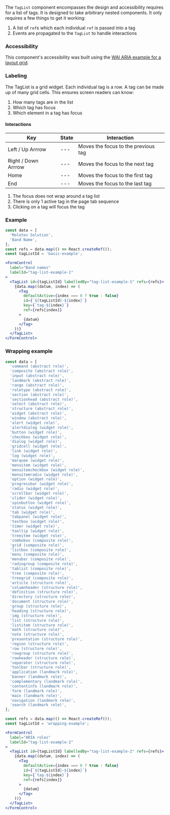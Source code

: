 The `TagList` component encompasses the design and accessibility requires for a list of tags.
It is designed to take arbitirary nested components.
It only requires a few things to get it working:

1. A list of `ref`s which each individual `ref` is passed into a tag
1. Events are propagated to the `TagList` to handle interactions

### Accessibility

This component's accessibility was built using the [WAI ARIA example for a layout grid](https://www.w3.org/TR/wai-aria-practices-1.1/examples/grid/LayoutGrids.html#ex2_label).

### Labeling

The TagList is a grid widget.
Each individual tag is a row.
A tag can be made up of many grid cells.
This ensures screen readers can know:

1. How many tags are in the list
1. Which tag has focus
1. Which element in a tag has focus

#### Interactions

| Key | State | Interaction |
| --- | --- | --- |
| Left / Up Arrrow | --- | Moves the focus to the previous tag |
| Right / Down Arrrow | --- | Moves the focus to the next tag |
| Home | --- | Moves the focus to the first tag |
| End | --- | Moves the focus to the last tag |

1. The focus does not wrap around a tag list
1. There is only 1 active tag in the page tab sequence
1. Clicking on a tag will focus the tag

### Example

```jsx
const data = [
  'Molotov Solution',
  'Band Name',
];
const refs = data.map(() => React.createRef());
const tagListId = 'basic-example';

<FormControl
  label="Band names"
  labelId="tag-list-example-1"
>
  <TagList id={tagListId} labelledBy="tag-list-example-1" refs={refs}>
    {data.map((datum, index) => (
      <Tag
        defaultActive={index === 0 ? true : false}
        id={`${tagListId}-${index}`}
        key={`tag-${index}`}
        ref={refs[index]}
      >
        {datum}
      </Tag>
    ))}
  </TagList>
</FormControl>
```

### Wrapping example

```jsx
const data = [
  'command (abstract role)',
  'composite (abstract role)',
  'input (abstract role)',
  'landmark (abstract role)',
  'range (abstract role)',
  'roletype (abstract role)',
  'section (abstract role)',
  'sectionhead (abstract role)',
  'select (abstract role)',
  'structure (abstract role)',
  'widget (abstract role)',
  'window (abstract role)',
  'alert (widget role)',
  'alertdialog (widget role)',
  'button (widget role)',
  'checkbox (widget role)',
  'dialog (widget role)',
  'gridcell (widget role)',
  'link (widget role)',
  'log (widget role)',
  'marquee (widget role)',
  'menuitem (widget role)',
  'menuitemcheckbox (widget role)',
  'menuitemradio (widget role)',
  'option (widget role)',
  'progressbar (widget role)',
  'radio (widget role)',
  'scrollbar (widget role)',
  'slider (widget role)',
  'spinbutton (widget role)',
  'status (widget role)',
  'tab (widget role)',
  'tabpanel (widget role)',
  'textbox (widget role)',
  'timer (widget role)',
  'tooltip (widget role)',
  'treeitem (widget role)',
  'combobox (composite role)',
  'grid (composite role)',
  'listbox (composite role)',
  'menu (composite role)',
  'menubar (composite role)',
  'radiogroup (composite role)',
  'tablist (composite role)',
  'tree (composite role)',
  'treegrid (composite role)',
  'article (structure role)',
  'columnheader (structure role)',
  'definition (structure role)',
  'directory (structure role)',
  'document (structure role)',
  'group (structure role)',
  'heading (structure role)',
  'img (structure role)',
  'list (structure role)',
  'listitem (structure role)',
  'math (structure role)',
  'note (structure role)',
  'presentation (structure role)',
  'region (structure role)',
  'row (structure role)',
  'rowgroup (structure role)',
  'rowheader (structure role)',
  'separator (structure role)',
  'toolbar (structure role)',
  'application (landmark role)',
  'banner (landmark role)',
  'complementary (landmark role)',
  'contentinfo (landmark role)',
  'form (landmark role)',
  'main (landmark role)',
  'navigation (landmark role)',
  'search (landmark role)',
];

const refs = data.map(() => React.createRef());
const tagListId = 'wrapping-example';

<FormControl
  label="ARIA roles"
  labelId="tag-list-example-2"
>
  <TagList id={tagListId} labelledBy="tag-list-example-2" refs={refs}>
    {data.map((datum, index) => (
      <Tag
        defaultActive={index === 0 ? true : false}
        id={`${tagListId}-${index}`}
        key={`tag-${index}`}
        ref={refs[index]}
      >
        {datum}
      </Tag>
    ))}
  </TagList>
</FormControl>
```
